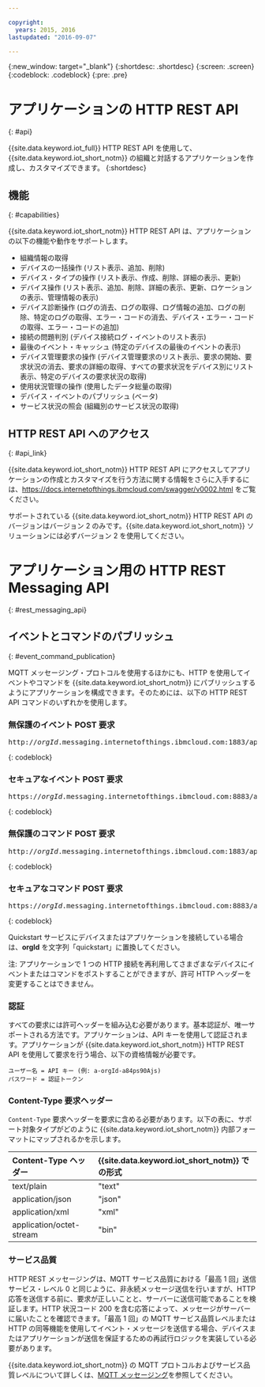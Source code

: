 ```yaml
---

copyright:
  years: 2015, 2016
lastupdated: "2016-09-07"

---
```


{:new_window: target="_blank"}
{:shortdesc: .shortdesc}
{:screen: .screen}
{:codeblock: .codeblock}
{:pre: .pre}

# アプリケーションの HTTP REST API
{: #api}

{{site.data.keyword.iot_full}} HTTP REST API を使用して、{{site.data.keyword.iot_short_notm}} の組織と対話するアプリケーションを作成し、カスタマイズできます。
{:shortdesc}

## 機能
{: #capabilities}

{{site.data.keyword.iot_short_notm}} HTTP REST API は、アプリケーションの以下の機能や動作をサポートします。

- 組織情報の取得
- デバイスの一括操作 (リスト表示、追加、削除)
- デバイス・タイプの操作 (リスト表示、作成、削除、詳細の表示、更新)
- デバイス操作 (リスト表示、追加、削除、詳細の表示、更新、ロケーションの表示、管理情報の表示)
- デバイス診断操作 (ログの消去、ログの取得、ログ情報の追加、ログの削除、特定のログの取得、エラー・コードの消去、デバイス・エラー・コードの取得、エラー・コードの追加)
- 接続の問題判別 (デバイス接続ログ・イベントのリスト表示)
- 最後のイベント・キャッシュ (特定のデバイスの最後のイベントの表示)
- デバイス管理要求の操作 (デバイス管理要求のリスト表示、要求の開始、要求状況の消去、要求の詳細の取得、すべての要求状況をデバイス別にリスト表示、特定のデバイスの要求状況の取得)
- 使用状況管理の操作 (使用したデータ総量の取得)
- デバイス・イベントのパブリッシュ (ベータ)
- サービス状況の照会 (組織別のサービス状況の取得)

## HTTP REST API へのアクセス
{: #api_link}

{{site.data.keyword.iot_short_notm}} HTTP REST API にアクセスしてアプリケーションの作成とカスタマイズを行う方法に関する情報をさらに入手するには、https://docs.internetofthings.ibmcloud.com/swagger/v0002.html をご覧ください。

サポートされている {{site.data.keyword.iot_short_notm}} HTTP REST API のバージョンはバージョン 2 のみです。{{site.data.keyword.iot_short_notm}} ソリューションには必ずバージョン 2 を使用してください。



# アプリケーション用の HTTP REST Messaging API
{: #rest_messaging_api}

## イベントとコマンドのパブリッシュ
{: #event_command_publication}

MQTT メッセージング・プロトコルを使用するほかにも、HTTP を使用してイベントやコマンドを {{site.data.keyword.iot_short_notm}} にパブリッシュするようにアプリケーションを構成できます。そのためには、以下の HTTP REST API コマンドのいずれかを使用します。

### 無保護のイベント POST 要求
<pre class="pre">http://<var class="keyword varname">orgId</var>.messaging.internetofthings.ibmcloud.com:1883/api/v0002/application/types/<var class="keyword varname">typeId</var>/devices/<var class="keyword varname">deviceId</var>/events/<var class="keyword varname">eventId</var></pre>
{: codeblock}

### セキュアなイベント POST 要求
<pre class="pre">https://<var class="keyword varname">orgId</var>.messaging.internetofthings.ibmcloud.com:8883/api/v0002/application/types/<var class="keyword varname">typeId</var>/devices/<var class="keyword varname">deviceId</var>/events/<var class="keyword varname">eventId</var></pre>
{: codeblock}

### 無保護のコマンド POST 要求
<pre class="pre">http://<var class="keyword varname">orgId</var>.messaging.internetofthings.ibmcloud.com:1883/api/v0002/application/types/<var class="keyword varname">typeId</var>/devices/<var class="keyword varname">deviceId</var>/commands/<var class="keyword varname">eventId</var></pre>
{: codeblock}

### セキュアなコマンド POST 要求
<pre class="pre">https://<var class="keyword varname">orgId</var>.messaging.internetofthings.ibmcloud.com:8883/api/v0002/application/types/<var class="keyword varname">typeId</var>/devices/<var class="keyword varname">deviceId</var>/commands/<var class="keyword varname">eventId</var></pre>
{: codeblock}

Quickstart サービスにデバイスまたはアプリケーションを接続している場合は、**orgId** を文字列「quickstart」に置換してください。

注: アプリケーションで 1 つの HTTP 接続を再利用してさまざまなデバイスにイベントまたはコマンドをポストすることができますが、許可 HTTP ヘッダーを変更することはできません。

### 認証

すべての要求には許可ヘッダーを組み込む必要があります。基本認証が、唯一サポートされる方法です。アプリケーションは、API キーを使用して認証されます。アプリケーションが {{site.data.keyword.iot_short_notm}} HTTP REST API を使用して要求を行う場合、以下の資格情報が必要です。

```
ユーザー名 = API キー (例: a-orgId-a84ps90Ajs)
パスワード = 認証トークン
```

### Content-Type 要求ヘッダー

`Content-Type` 要求ヘッダーを要求に含める必要があります。以下の表に、サポート対象タイプがどのように {{site.data.keyword.iot_short_notm}} 内部フォーマットにマップされるかを示します。

|Content-Type ヘッダー|{{site.data.keyword.iot_short_notm}} での形式 |
|:---|:---|
|text/plain|"text"
|application/json| "json"
|application/xml | "xml"
|application/octet-stream|"bin"

### サービス品質

HTTP REST メッセージングは、MQTT サービス品質における「最高 1 回」送信サービス・レベル 0 と同じように、非永続メッセージ送信を行いますが、HTTP 応答を送信する前に、要求が正しいことと、サーバーに送信可能であることを検証します。HTTP 状況コード 200 を含む応答によって、メッセージがサーバーに届いたことを確認できます。「最高 1 回」の MQTT サービス品質レベルまたは HTTP の同等機能を使用してイベント・メッセージを送信する場合、デバイスまたはアプリケーションが送信を保証するための再試行ロジックを実装している必要があります。


{{site.data.keyword.iot_short_notm}} の MQTT プロトコルおよびサービス品質レベルについて詳しくは、[MQTT メッセージング](../reference/mqtt/index.html)を参照してください。
